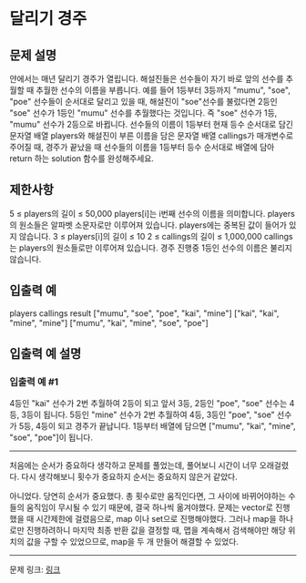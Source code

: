 # 달리기 경주
## 문제 설명

얀에서는 매년 달리기 경주가 열립니다. 해설진들은 선수들이 자기 바로 앞의 선수를 추월할 때 추월한 선수의 이름을 부릅니다. 예를 들어 1등부터 3등까지 "mumu", "soe", "poe" 선수들이 순서대로 달리고 있을 때, 해설진이 "soe"선수를 불렀다면 2등인 "soe" 선수가 1등인 "mumu" 선수를 추월했다는 것입니다. 즉 "soe" 선수가 1등, "mumu" 선수가 2등으로 바뀝니다.
선수들의 이름이 1등부터 현재 등수 순서대로 담긴 문자열 배열 players와 해설진이 부른 이름을 담은 문자열 배열 callings가 매개변수로 주어질 때, 경주가 끝났을 때 선수들의 이름을 1등부터 등수 순서대로 배열에 담아 return 하는 solution 함수를 완성해주세요.
## 제한사항
5 ≤ players의 길이 ≤ 50,000
players[i]는 i번째 선수의 이름을 의미합니다.
players의 원소들은 알파벳 소문자로만 이루어져 있습니다.
players에는 중복된 값이 들어가 있지 않습니다.
3 ≤ players[i]의 길이 ≤ 10
2 ≤ callings의 길이 ≤ 1,000,000
callings는 players의 원소들로만 이루어져 있습니다.
경주 진행중 1등인 선수의 이름은 불리지 않습니다.
## 입출력 예
players	callings	result
["mumu", "soe", "poe", "kai", "mine"]	["kai", "kai", "mine", "mine"]	["mumu", "kai", "mine", "soe", "poe"]
## 입출력 예 설명
### 입출력 예 #1
4등인 "kai" 선수가 2번 추월하여 2등이 되고 앞서 3등, 2등인 "poe", "soe" 선수는 4등, 3등이 됩니다. 5등인 "mine" 선수가 2번 추월하여 4등, 3등인 "poe", "soe" 선수가 5등, 4등이 되고 경주가 끝납니다. 1등부터 배열에 담으면 ["mumu", "kai", "mine", "soe", "poe"]이 됩니다.

***

처음에는 순서가 중요하다 생각하고 문제를 풀었는데, 풀어보니 시간이 너무 오래걸렸다. 다시 생각해보니 횟수가 중요하지 순서는 중요하지 않은거 같았다.

아니었다. 당연히 순서가 중요했다. 총 횟수로만 움직인다면, 그 사이에 바뀌어야하는 수들의 움직임이 무시될 수 있기 때문에, 결국 하나씩 옮겨야했다. 문제는 vector로 진행했을 때 시간제한에 걸렸음으로, map 이나 set으로 진행해야했다. 그러나 map을 하나로만 진행하려하니 마지막 최종 반환 값을 결정할 때, 맵을 계속해서 검색해야만 해당 위치의 값을 구할 수 있었으므로, map을 두 개 만들어 해결할 수 있었다.

***
문제 링크: [링크](https://school.programmers.co.kr/learn/courses/30/lessons/178871)
